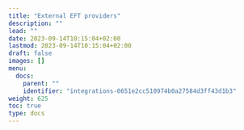 ```yaml
---
title: "External EFT providers"
description: ""
lead: ""
date: 2023-09-14T10:15:04+02:00
lastmod: 2023-09-14T10:15:04+02:00
draft: false
images: []
menu:
  docs:
    parent: ""
    identifier: "integrations-0651e2cc510974b0a27584d3ff43d1b3"
weight: 625
toc: true
type: docs
---
```

